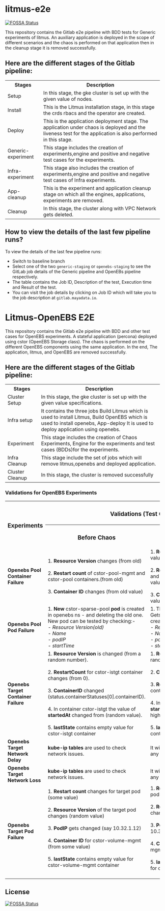 # litmus-e2e
[![FOSSA Status](https://app.fossa.io/api/projects/git%2Bgithub.com%2Flitmuschaos%2Flitmus-e2e.svg?type=shield)](https://app.fossa.io/projects/git%2Bgithub.com%2Flitmuschaos%2Flitmus-e2e?ref=badge_shield)

This repository contains the Gitlab e2e pipeline with BDD tests for Generic experiments of litmus. An auxiliary application is deployed in the scope of different scenarios and the chaos is performed on that application then in the cleanup stage it is removed successfully.
## Here are the different stages of the Gitlab pipeline:

<table style="width:100%">
  <tr>
    <th>Stages</th>
    <th>Description</th>
  </tr>
  <tr>
    <td>Setup</td>
    <td>In this stage, the gke cluster is set up with the given value of nodes.</td>
  </tr>
  <tr>
    <td>Install</td>
    <td>This is the Litmus installation stage, in this stage the crds rbacs and the operator are created.</td>
  </tr>
    <tr>
    <td>Deploy</td>
    <td>This is the application deployment stage. The application under chaos is deployed and the liveness test for the application is also performed in this stage.</td>
  </tr>
    <tr>
    <td>Generic-experiment</td>
    <td>This stage includes the creation of experiments,engine and positive and negative test cases for the experiments.</td>
  </tr>
    <tr>
    <td>Infra-experiment</td>
    <td>This stage also includes the creation of experiments,engine and positive and negative test cases of Infra experiments.</td>
  </tr>
    <tr>
    <td>App-cleanup</td>
    <td>This is the experiment and application cleanup stage on which all the engines, applications, experiments are removed.</td>
  </tr>
    <tr>
    <td>Cleanup</td>
    <td>In this stage, the cluster along with VPC Network gets deleted.</td>
  </tr>
</table>

## How to view the details of the last few pipeline runs?
To view the details of the last few pipeline runs:
- Switch to baseline branch
- Select one of the two `generic-staging` or `openebs-staging` to see the GitLab job details of the Generic pipeline and OpenEBs pipeline respectively.
- The table contains the Job ID, Description of the test, Execution time and Result of the test. 
- You can visit the job details by clicking on Job ID which will take you to the job description at `gitlab.mayadata.io`. 

# Litmus-OpenEBS E2E 
This repository contains the Gitlab e2e pipeline with BDD and other test cases for OpenEBS experiments. A stateful application (percona) deployed using cstor (OpenEBS Storage class). The chaos is performed on the different OpenEBS components using the same application. In the end, The application, litmus, and OpenEBS are removed successfully.
## Here are the different stages of the Gitlab pipeline:

<table style="width:100%">
  <tr>
    <th>Stages</th>
    <th>Description</th>
  </tr>
  <tr>
    <td>Cluster Setup</td>
    <td>In this stage, the gke cluster is set up with the given value specifications.</td>
  </tr>
  <tr>
    <td>Infra setup</td>
    <td>It contains the three jobs Build Litmus which is used to install Litmus, Build OpenEBS which is used to install openebs, App-deploy It is used to deploy application using openebs.</td>
  </tr>
   <tr>
    <td>Experiment</td>
    <td>This stage includes the creation of Chaos Experiments, Engine for the experiments and test cases (BDDs)for the experiments.</td>
  </tr>
    <tr>
    <td>Infra Cleanup</td>
    <td>This stage include the set of jobs which will remove litmus,openebs and deployed application.</td>
  </tr>
   <tr>
    <td>Cluster Cleanup</td>
    <td>In this stage, the cluster is removed successfully</td>
  </tr>
</table>

### Validations for OpenEBS Experiments
<table style="width:100%">
  <tr>
    <th rowspan="2"><h3>Experiments</h3></th>
    <th colspan="2"><h3>Validations (Test Cases)</h3></th>
  </tr>
  <tr>
    <th><h3>Before Chaos</h3></th>
    <th><h3>After Chaos</h3></th>
  </tr>
  <tr>
    <td><b>Openebs Pool Container Failure<b></td>
<td>
1. <b>Resource Version</b> changes (from old)<br><br>
2. <b>Restart count</b> of cstor-pool-mgmt and cstor-pool containers.(from old)<br><br>
3. <b>Container ID</b> changes (from old value)
</td>
<td>
1. <b>Resource Version</b> changes (to new value)<br><br>
2. <b>Restart count</b> of cstor-pool-mgmt and cstor-pool containers.(to new value)<br><br>
3. <b>Container ID</b> changes (to new value)
</td>
</tr>
  <tr>
    <td><b>Openebs Pool Pod Failure</b></td>
    <td>1. <b>New</b> cstor-sparse-pool <b>pod</b> is created in openebs ns - and deleting the old one.<br>
New pod can be tested by checking:-<br><i>
  - Resource Version(old)<br>
  - Name<br>
  - podIP<br>
  - startTime</i><br>
</td>
<td>1. The <b>old</b> cstor-sparse-pool <b>pod</b>
Gets deleted and <b>new one</b> gets created with:-<i><br>
  - Resource Version
         (new)<br>
  - Name(different)<br>
  - podIP(different)<br>
  - startTime(different)</i><br>
</td>
</tr>
  <tr>
    <td><b>Openebs Target Container Failure</b></td>
    <td>
1. <b>Resource Version</b> is changed (from a random number).<br><br> 
2. <b>RestartCount</b> for cstor-istgt container changes (from 0).<br><br>
3. <b>ContainerID</b> changed (status.containerStatuses[0].containerID).<br><br>
4. In container cstor-istgt the value of <b>startedAt</b> changed from (random value).<br><br>
5. <b>lastState</b> contains empty value for cstor-istgt container
</td>
<td>
1. <b>Resource Version</b> changed (to a random number).<br><br>
2. <b>ContainerID</b> changed to new value.<br><br>
3. <b>RestartCount</b> for cstor-istgt container changes (to 1).<br><br>
4. In container cstor-istgt the value of <b>startedAt</b> changed from (random higher value)<br><br>
5. <b>lastState</b> now contains value like containerID,exitCode,reason,finishedAt
</td>
</tr>
<tr>
<td><b>Openebs Target Network Delay</b></td>
<td>
<b>kube-ip tables</b> are used to check network issues.</b>
</td>
<td>It will give an <b>error message</b> if it finds any network issues.
</td>
</tr>
<tr>
<td><b>Openebs Target Network Loss</b></td>
<td>
<b>kube-ip tables</b> are used to check network issues.</b>
</td>
<td>It will give an <b>error message</b> if it finds any network issues.
</td>
</tr>
<tr>
<td><b>Openebs Target Pod Failure</b></td>
<td>
1. <b>Restart count</b> changes for target pod (some value)<br><br>
2. <b>Resource Version</b> of the target pod changes (random value)<br><br>
3. <b>PodIP</b> gets changed (say 10.32.1.12)<br><br>
4. <b>Container ID</b> for cstor-volume-mgmt (from some value)<br><br>
5. <b>lastState</b> contains empty value for cstor-volume-mgmt container<br><br>
</td>
<td>
1. <b>Restart count</b> changes for target pod ( some value + 1)<br><br>
2. <b>Resource Version</b> of the target pod changes(other random value)<br><br>
3. <b>PodIP</b> gets changed (It will become 10.32.1.13)<br><br>
4. <b>Container Id</b> for cstor-volume-mgmt (to new value)<br><br>
5. <b>lastState</b> contains non empty value for cstor-volume-mgmt container<br><br>
</td>
</tr>
</table>


## License
[![FOSSA Status](https://app.fossa.io/api/projects/git%2Bgithub.com%2Flitmuschaos%2Flitmus-e2e.svg?type=large)](https://app.fossa.io/projects/git%2Bgithub.com%2Flitmuschaos%2Flitmus-e2e?ref=badge_large)